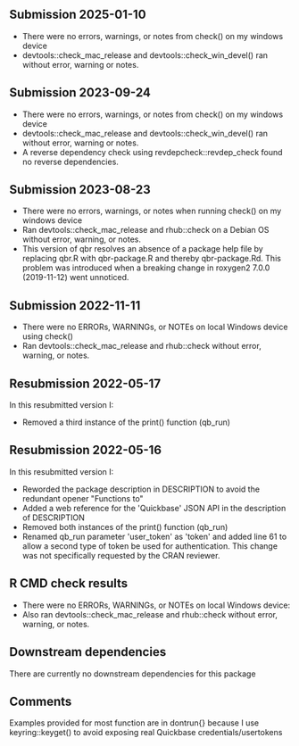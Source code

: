 ## Submission 2025-01-10
* There were no errors, warnings, or notes from check() on my windows device
* devtools::check_mac_release and devtools::check_win_devel() ran without error, warning or notes.

## Submission 2023-09-24
* There were no errors, warnings, or notes from check() on my windows device
* devtools::check_mac_release and devtools::check_win_devel() ran without error, warning or notes.
* A reverse dependency check using revdepcheck::revdep_check found no reverse dependencies.

## Submission 2023-08-23
* There were no errors, warnings, or notes when running check() on my windows device
* Ran devtools::check_mac_release and rhub::check on a Debian OS without error, 
  warning, or notes.
* This version of qbr resolves an absence of a package help file by replacing qbr.R
  with qbr-package.R and thereby qbr-package.Rd. This problem was introduced when
  a breaking change in roxygen2 7.0.0 (2019-11-12) went unnoticed.

## Submission 2022-11-11
* There were no ERRORs, WARNINGs, or NOTEs on local Windows device using check()
* Ran devtools::check_mac_release  and rhub::check without error, 
  warning, or notes.

## Resubmission 2022-05-17
In this resubmitted version I:
* Removed a third instance of the print() function (qb_run)

## Resubmission 2022-05-16
In this resubmitted version I:
* Reworded the package description in DESCRIPTION to avoid the redundant opener "Functions to"
* Added a web reference for the 'Quickbase' JSON API in the description of DESCRIPTION
* Removed both instances of the print() function (qb_run)
* Renamed qb_run parameter 'user_token' as 'token' and added line 61 to allow a 
  second type of token be used for authentication. This change was not specifically 
  requested by the CRAN reviewer.

## R CMD check results
* There were no ERRORs, WARNINGs, or NOTEs on local Windows device:
* Also ran devtools::check_mac_release  and rhub::check without error, 
  warning, or notes.

## Downstream dependencies
There are currently no downstream dependencies for this package

## Comments
Examples provided for most function are in dontrun{} because I use keyring::keyget()
to avoid exposing real Quickbase credentials/usertokens
